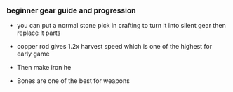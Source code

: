 ### beginner gear guide and progression

* you can put a normal stone pick in crafting to turn it into silent gear then replace it parts

* copper rod gives 1.2x harvest speed which is one of the highest for early game
* Then make iron he
* Bones are one of the best for weapons